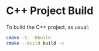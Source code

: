 # C++ Project Build

To build the C++ project, as usual:
```sh
cmake -S. -Bbuild
cmake --build build -v
```
